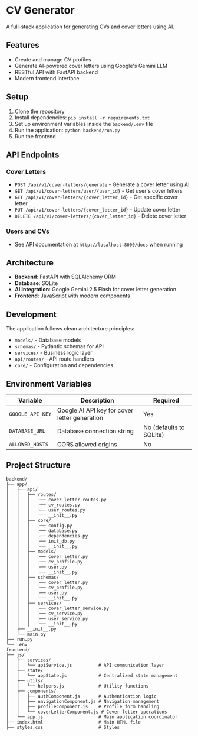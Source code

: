 # CV Generator

A full-stack application for generating CVs and cover letters using AI.

## Features

- Create and manage CV profiles
- Generate AI-powered cover letters using Google's Gemini LLM
- RESTful API with FastAPI backend
- Modern frontend interface

## Setup

1. Clone the repository
2. Install dependencies: `pip install -r requirements.txt`
3. Set up environment variables inside the `backend/.env` file
4. Run the application: `python backend/run.py`
5. Run the frontend

## API Endpoints

### Cover Letters

- `POST /api/v1/cover-letters/generate` - Generate a cover letter using AI
- `GET /api/v1/cover-letters/user/{user_id}` - Get user's cover letters
- `GET /api/v1/cover-letters/{cover_letter_id}` - Get specific cover letter
- `PUT /api/v1/cover-letters/{cover_letter_id}` - Update cover letter
- `DELETE /api/v1/cover-letters/{cover_letter_id}` - Delete cover letter

### Users and CVs

- See API documentation at `http://localhost:8000/docs` when running

## Architecture

- **Backend**: FastAPI with SQLAlchemy ORM
- **Database**: SQLite
- **AI Integration**: Google Gemini 2.5 Flash for cover letter generation
- **Frontend**: JavaScript with modern components

## Development

The application follows clean architecture principles:

- `models/` - Database models
- `schemas/` - Pydantic schemas for API
- `services/` - Business logic layer
- `api/routes/` - API route handlers
- `core/` - Configuration and dependencies

## Environment Variables

| Variable | Description | Required |
|----------|-------------|----------|
| `GOOGLE_API_KEY` | Google AI API key for cover letter generation | Yes |
| `DATABASE_URL` | Database connection string | No (defaults to SQLite) |
| `ALLOWED_HOSTS` | CORS allowed origins | No |


## Project Structure

```
backend/
├── app/
│   ├── api/
│   │   ├── routes/
│   │   │   ├── cover_letter_routes.py
│   │   │   ├── cv_routes.py
│   │   │   ├── user_routes.py
│   │   │   └── __init__.py
│   │   ├── core/
│   │   │   ├── config.py
│   │   │   ├── database.py
│   │   │   ├── dependencies.py
│   │   │   ├── init_db.py
│   │   │   └── __init__.py
│   │   ├── models/
│   │   │   ├── cover_letter.py
│   │   │   ├── cv_profile.py
│   │   │   ├── user.py
│   │   │   └── __init__.py
│   │   ├── schemas/
│   │   │   ├── cover_letter.py
│   │   │   ├── cv_profile.py
│   │   │   ├── user.py
│   │   │   └── __init__.py
│   │   ├── services/
│   │   │   ├── cover_letter_service.py
│   │   │   ├── cv_service.py
│   │   │   ├── user_service.py
│   │   │   └── __init__.py
│   ├── __init__.py
│   └── main.py
├── run.py
└── .env
frontend/
├── js/
│   ├── services/
│   │   └── apiService.js          # API communication layer
│   ├── state/
│   │   └── appState.js            # Centralized state management
│   ├── utils/
│   │   └── helpers.js             # Utility functions
│   ├── components/
│   │   ├── authComponent.js       # Authentication logic
│   │   ├── navigationComponent.js # Navigation management
│   │   ├── profileComponent.js    # Profile form handling
│   │   └── coverLetterComponent.js # Cover letter operations
│   └── app.js                     # Main application coordinator
├── index.html                     # Main HTML file
├── styles.css                     # Styles
```
